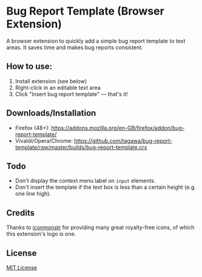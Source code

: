 # Bug Report Template (Browser Extension)

A browser extension to quickly add a simple bug report template to text areas. It saves time and makes bug reports consistent.

## How to use:

1. Install extension (see below)
2. Right-click in an editable text area
3. Click "Insert bug report template" &mdash; that's it!

## Downloads/Installation

* Firefox (48+): https://addons.mozilla.org/en-GB/firefox/addon/bug-report-template/
* Vivaldi/Opera/Chrome: https://github.com/tagawa/bug-report-template/raw/master/builds/bug-report-template.crx

## Todo

* Don't display the context menu label on `input` elements.
* Don't insert the template if the text box is less than a certain height (e.g. one line high).

## Credits

Thanks to [iconmonstr](http://iconmonstr.com/) for providing many great royalty-free icons, of which this extension's logo is one.

## License

[MIT License](https://opensource.org/licenses/MIT)
